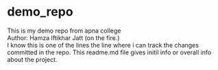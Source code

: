 # demo_repo
This is my demo repo from apna college
<br>
Author: Hamza Iftikhar Jatt (on the fire.)
<br>
I know this is one of the lines the line where i can track the changes committed in the repo.
This readme.md file gives initil info or overall info about the project.
